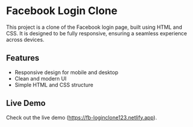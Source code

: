 # Facebook Login Clone

This project is a clone of the Facebook login page, built using HTML and CSS. It is designed to be fully responsive, ensuring a seamless experience across devices.

## Features
- Responsive design for mobile and desktop
- Clean and modern UI
- Simple HTML and CSS structure

## Live Demo
Check out the live demo (https://fb-loginclone123.netlify.app).

